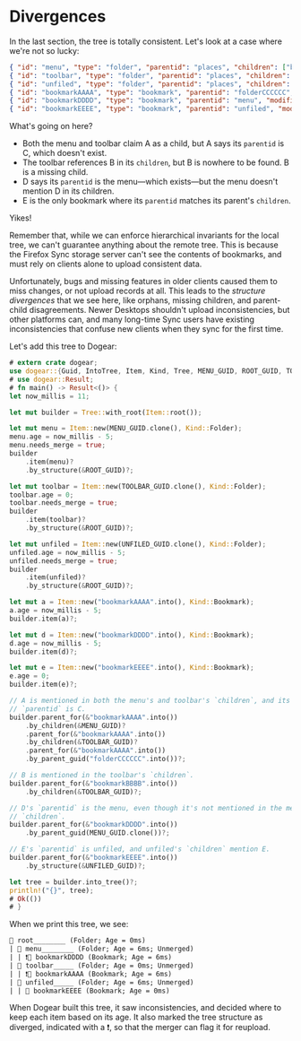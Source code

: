 # Divergences

In the last section, the tree is totally consistent. Let's look at a case where we're not so lucky:

```json
{ "id": "menu", "type": "folder", "parentid": "places", "children": ["bookmarkAAAA"], "modified": 5 }
{ "id": "toolbar", "type": "folder", "parentid": "places", "children": ["bookmarkBBBB", "bookmarkAAAA"], "modified": 10 }
{ "id": "unfiled", "type": "folder", "parentid": "places", "children": ["bookmarkEEEE"], "modified": 5 }
{ "id": "bookmarkAAAA", "type": "bookmark", "parentid": "folderCCCCCC", "modified": 5 }
{ "id": "bookmarkDDDD", "type": "bookmark", "parentid": "menu", "modified": 5 }
{ "id": "bookmarkEEEE", "type": "bookmark", "parentid": "unfiled", "modified": 10 }
```

What's going on here?

* Both the menu and toolbar claim A as a child, but A says its `parentid` is C, which doesn't exist.
* The toolbar references B in its `children`, but B is nowhere to be found. B is a missing child.
* D says its `parentid` is the menu—which exists—but the menu doesn't mention D in its children.
* E is the only bookmark where its `parentid` matches its parent's `children`.

Yikes!

Remember that, while we can enforce hierarchical invariants for the local tree, we can't guarantee anything about the remote tree. This is because the Firefox Sync storage server can't see the contents of bookmarks, and must rely on clients alone to upload consistent data.

Unfortunately, bugs and missing features in older clients caused them to miss changes, or not upload records at all. This leads to the _structure divergences_ that we see here, like orphans, missing children, and parent-child disagreements. Newer Desktops shouldn't upload inconsistencies, but other platforms can, and many long-time Sync users have existing inconsistencies that confuse new clients when they sync for the first time.

Let's add this tree to Dogear:

```rust
# extern crate dogear;
use dogear::{Guid, IntoTree, Item, Kind, Tree, MENU_GUID, ROOT_GUID, TOOLBAR_GUID, UNFILED_GUID};
# use dogear::Result;
# fn main() -> Result<()> {
let now_millis = 11;

let mut builder = Tree::with_root(Item::root());

let mut menu = Item::new(MENU_GUID.clone(), Kind::Folder);
menu.age = now_millis - 5;
menu.needs_merge = true;
builder
    .item(menu)?
    .by_structure(&ROOT_GUID)?;

let mut toolbar = Item::new(TOOLBAR_GUID.clone(), Kind::Folder);
toolbar.age = 0;
toolbar.needs_merge = true;
builder
    .item(toolbar)?
    .by_structure(&ROOT_GUID)?;

let mut unfiled = Item::new(UNFILED_GUID.clone(), Kind::Folder);
unfiled.age = now_millis - 5;
unfiled.needs_merge = true;
builder
    .item(unfiled)?
    .by_structure(&ROOT_GUID)?;

let mut a = Item::new("bookmarkAAAA".into(), Kind::Bookmark);
a.age = now_millis - 5;
builder.item(a)?;

let mut d = Item::new("bookmarkDDDD".into(), Kind::Bookmark);
d.age = now_millis - 5;
builder.item(d)?;

let mut e = Item::new("bookmarkEEEE".into(), Kind::Bookmark);
e.age = 0;
builder.item(e)?;

// A is mentioned in both the menu's and toolbar's `children`, and its
// `parentid` is C.
builder.parent_for(&"bookmarkAAAA".into())
    .by_children(&MENU_GUID)?
    .parent_for(&"bookmarkAAAA".into())
    .by_children(&TOOLBAR_GUID)?
    .parent_for(&"bookmarkAAAA".into())
    .by_parent_guid("folderCCCCCC".into())?;

// B is mentioned in the toolbar's `children`.
builder.parent_for(&"bookmarkBBBB".into())
    .by_children(&TOOLBAR_GUID)?;

// D's `parentid` is the menu, even though it's not mentioned in the menu's
// `children`.
builder.parent_for(&"bookmarkDDDD".into())
    .by_parent_guid(MENU_GUID.clone())?;

// E's `parentid` is unfiled, and unfiled's `children` mention E.
builder.parent_for(&"bookmarkEEEE".into())
    .by_structure(&UNFILED_GUID)?;

let tree = builder.into_tree()?;
println!("{}", tree);
# Ok(())
# }
```

When we print this tree, we see:

```txt
📂 root________ (Folder; Age = 0ms)
| 📂 menu________ (Folder; Age = 6ms; Unmerged)
| | ❗️🔖 bookmarkDDDD (Bookmark; Age = 6ms)
| 📂 toolbar_____ (Folder; Age = 0ms; Unmerged)
| | ❗️🔖 bookmarkAAAA (Bookmark; Age = 6ms)
| 📂 unfiled_____ (Folder; Age = 6ms; Unmerged)
| | 🔖 bookmarkEEEE (Bookmark; Age = 0ms)
```

When Dogear built this tree, it saw inconsistencies, and decided where to keep each item based on its age. It also marked the tree structure as diverged, indicated with a ❗️, so that the merger can flag it for reupload.
